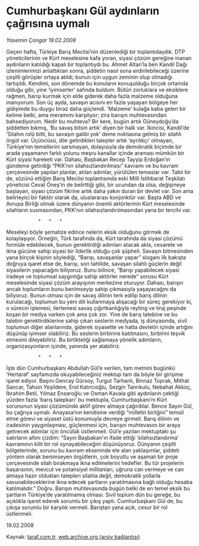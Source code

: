 # Cumhurbaşkanı Gül aydınların çağrısına uymalı

*Yasemin Çongar 19.02.2008*

<div class="yazi">Geçen hafta, Türkiye Barış Meclisi’nin düzenlediği bir toplantıdaydık. 
DTP yöneticilerinin ve Kürt meselesine kafa yoran, siyasi çözüm gereğine inanan aydınların katıldığı kapalı bir toplantıydı bu. 
Ahmet Altan’la ben Kandil Dağı izlenimlerimizi anlattıktan sonra, şiddetin nasıl sona erdirilebileceği üzerine çeşitli görüşler ortaya atıldı; bunun için uygun zeminin olup olmadığı tartışıldı.
Kendimi, son dönemde bu konuların konuşulduğu birçok ortamda olduğu gibi, yine ‘iyimserler’ safında buldum. 
Bütün zorluklara ve eksiklere rağmen, barışı kurmak için elde giderek daha fazla malzeme olduğuna inanıyorum. Son üç ayda, savaşın acısını en fazla yaşayan bölgeye her gidişimde bu duygu biraz daha güçlendi.
‘Malzeme’ kulağa kaba gelen bir kelime belki, ama meramımı karşılıyor; zira barışın muhtevasından bahsediyorum. 
Nedir bu muhteva?
Bir kere, bugün artık Güneydoğu’da şiddetten bıkmış, ‘Bu savaş bitsin artık’ diyen bir halk var. 
İkincisi, Kandil’de ‘Silahın rolü bitti, bu savaşın galibi yok’ deme noktasına gelmiş bir silahlı örgüt var. 
Üçüncüsü, dile getirdikleri talepler artık ‘ayrılıkçı’ olmayan, Türkiye’nin temellerini sarsmayan, dolayısıyla da demokratik biçimde bir arada yaşamanın farklı yolunu meşru kanallar içinde araması mümkün bir Kürt siyasi hareketi var.   
Dahası, Başbakan Recep Tayyip Erdoğan’ın gündeme getirdiği “PKK’nın silahsızlandırılması” kavramı ve bu kavram çerçevesinde yapılan planlar, atılan adımlar, yürütülen temaslar var.
Tabii bir de, sözünü ettiğim Barış Meclisi toplantısında eski Milli İstihbarat Teşkilatı yöneticisi Cevat Öneş’in de belirttiği gibi, bir ucundan da olsa, değişmeye başlayan, siyasi çözüm fikrine artık daha yakın duran bir devlet var.
Son ama belirleyici bir faktör olarak da, uluslararası konjonktür var. Başta ABD ve Avrupa Birliği olmak üzere dünyanın önemli aktörlerinin Kürt meselesinde silahların susmasından, PKK’nın silahsızlandırılmasından yana bir tercihi var.

				*	*	*

Meseleyi böyle şematize edince nelerin eksik olduğunu görmek de kolaylaşıyor.
Örneğin, Türk tarafında da, Kürt tarafında da siyasi çözümü formüle edebilecek, bunun gerektirdiği adımları atacak akla, cesarete ve ikna gücüne sahip siyasi bir liderlik olduğu çok şüpheli.
Savaşın bitmesinden yana birçok kişinin söylediği, “Barışı, savaşanlar yapar” sloganı ilk bakışta doğruya işaret etse de, barışı, son tahlilde, savaşan silahlı güçlerin değil siyasilerin yapacağını biliyoruz. 
Bunu bilince, “Barışı yapabilecek siyasi iradeye ve toplumsal saygınlığa sahip aktörler nerede” sorusu Kürt meselesinde siyasi çözüm arayışının merkezine oturuyor.
Dahası, barışın ancak toplumların bunu benimseyip sahip çıkmasıyla yaşayacağını da biliyoruz. 
Bunun olması için de savaş dilinin terk edilip barış dilinin kurulacağı, toplumun bu yeni dili kullanmaya alışacağı bir süreç gerekiyor ki, o sürecin işlemesi, ilerlemesi savaş çığırtkanlığıyla reyting ve tiraj peşinde koşan bir medya varken çok ama çok zor.
Yine de barış talebine ve bu talebin gerektirdiklerine sahip çıkan seslerin medyada, iş dünyasında, sivil toplumun diğer alanlarında, giderek siyasette ve hatta devletin içinde artığını düşünüp iyimser olabiliriz. 
Bu seslerin birbirine katılmasını, birbirini teşvik etmesini dileyebiliriz. Bu birlikteliği sağlamaya yönelik adımların, organizasyonların içinde, yanında yer alabiliriz.

				*	*	*

İşte dün Cumhurbaşkanı Abdullah Gül’e verilen, tam metnini bugünkü ‘Hertaraf’ sayfamızda okuyabileceğiniz mektup tam da böyle bir girişime işaret ediyor. 
Başını Gencay Gürsoy, Turgut Tarhanlı, Binnaz Toprak, Mithat Sancar, Tahsin Yeşildere, Erol Katırcıoğlu, Sezgin Tanrıkulu, Nebahat Akkoç, İbrahim Betil, Yılmaz Ensaroğlu ve Osman Kavala gibi aydınların çektiği yüzden fazla ‘barış talepkarı’ bu mektupla, Cumhurbaşkanı’nı Kürt sorununun siyasi çözümünde aktif görev almaya çağırdılar.
Bence Sayın Gül, bu çağrıya uymalı. Anayasa’nın kendisine verdiği “milletin birliğini” temsil etme görevi ve siyaset üstü konumuyla devreye girmeli. Barış dilinin ve iradesinin yaygınlaşması, güçlenmesi için, barışın muhtevasını bir araya getirecek adımlar için öncülük üstlenmeli.
Gül’e yazılan mektuptaki şu satırların altını çizdim:
“Sayın Başbakan'ın ifade ettiği ‘silahsızlandırma’ kavramının kilit bir rol oynayabileceğini düşünüyoruz. Dünyanın çeşitli bölgelerinde, sorunu bu kavram ekseninde ele alan yaklaşımlar, şiddeti yöntem olarak benimseyen örgütlerin, çok boyutlu ve aşamalı bir proje çerçevesinde silah bırakmaya ikna edilmelerini hedefler. Bu tür projelerin başarısının, mevcut ve potansiyel militanları, uğruna can vermeye ve can almaya hazır oldukları talepleri silahla değil, demokratik yollarla savunabileceklerine ikna edecek şartların yaratılmasına bağlı olduğu hesaba katılmalıdır.”
Doğru. 
Barışın muhtevasında bugün belki de en temel eksik bu şartların Türkiye’de yaratılmamış olması. 
Sivil toplum dün bu gereğe, bu açıklıkla işaret ederek sorumlu bir çıkış yaptı. Cumhurbaşkanı Gül de, bu çıkışa sorumlu bir karşılık vermeli. Barıştan yana açık, cesur bir rol üstlenmeli.

19.02.2008</div>

Kaynak: [taraf.com.tr](http://www.taraf.com.tr:80/yasemin-congar/makale-cumhurbaskani-gul-aydinlarin-cagrisina-uymali.htm), [web.archive.org (arşiv bağlantısı)](http://web.archive.org/web/20100723080836/http://www.taraf.com.tr:80/yasemin-congar/makale-cumhurbaskani-gul-aydinlarin-cagrisina-uymali.htm)
